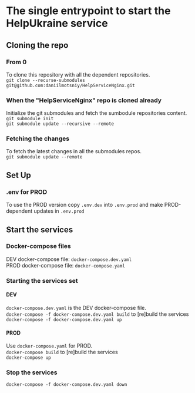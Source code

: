 # The single entrypoint to start the HelpUkraine service  

## Cloning the repo  
### From 0  
To clone this repository with all the dependent repositories.  
`git clone --recurse-submodules git@github.com:daniilmotsniy/HelpServiceNginx.git`  
### When the "HelpServiceNginx" repo is cloned already  
Initialize the git submodules and fetch the sumbodule repositories content.  
`git submodule init`  
`git submodule update --recursive --remote`  
### Fetching the changes  
To fetch the latest changes in all the submodules repos.  
`git submodule update --remote`  


## Set Up  
### .env for PROD  
To use the PROD version copy `.env.dev` into `.env.prod` and make PROD-dependent updates in `.env.prod`  


## Start the services  
### Docker-compose files  
DEV docker-compose file: `docker-compose.dev.yaml`  
PROD docker-compose file: `docker-compose.yaml`  
### Starting the services set  
#### DEV  
`docker-compose.dev.yaml` is the DEV docker-compose file.  
`docker-compose -f docker-compose.dev.yaml build` to [re]build the services  
`docker-compose -f docker-compose.dev.yaml up`  
#### PROD
Use `docker-compose.yaml` for PROD.  
`docker-compose build` to [re]build the services  
`docker-compose up`  
### Stop the services  
`docker-compose -f docker-compose.dev.yaml down`  